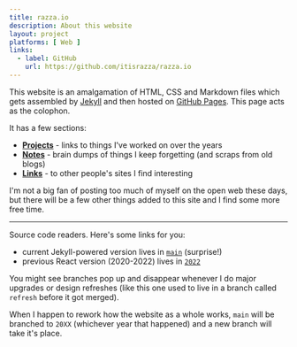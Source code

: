 ```yaml
---
title: razza.io
description: About this website
layout: project
platforms: [ Web ]
links:
  - label: GitHub
    url: https://github.com/itisrazza/razza.io
---
```


This website is an amalgamation of HTML, CSS and Markdown files which gets assembled by [Jekyll] and then hosted on [GitHub Pages]. This page acts as the colophon.

It has a few sections:

* **[Projects]** - links to things I've worked on over the years
* **[Notes]** - brain dumps of things I keep forgetting (and scraps from old blogs)
* **[Links]** - to other people's sites I find interesting

I'm not a big fan of posting too much of myself on the open web these days, but there will be a few other things added to this site and I find some more free time.

[Jekyll]: https://jekyllrb.com/
[GitHub Pages]: https://pages.github.com/

[Projects]: /projects
[Notes]: /notes
[Links]: /links

---

Source code readers. Here's some links for you:

* current Jekyll-powered version lives in [`main`][main] (surprise!)
* previous React version (2020-2022) lives in [`2022`][2022]

[main]: https://github.com/itisrazza/razza.io/tree/main
[2022]: https://github.com/itisrazza/razza.io/tree/2022

You might see branches pop up and disappear whenever I do major upgrades or design refreshes (like this one used to live in a branch called `refresh` before it got merged).

When I happen to rework how the website as a whole works, `main` will be branched to `20XX` (whichever year that happened) and a new branch will take it's place.

